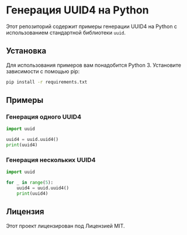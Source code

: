 # Генерация UUID4 на Python

Этот репозиторий содержит примеры генерации UUID4 на Python с использованием стандартной библиотеки `uuid`.

## Установка

Для использования примеров вам понадобится Python 3. Установите зависимости с помощью pip:

```bash
pip install -r requirements.txt
```
## Примеры
### Генерация одного UUID4
```python
import uuid

uuid4 = uuid.uuid4()
print(uuid4)
```
###  Генерация нескольких UUID4
```python 
import uuid

for _ in range(5):
    uuid4 = uuid.uuid4()
    print(uuid4)
```
## Лицензия

Этот проект лицензирован под Лицензией MIT.